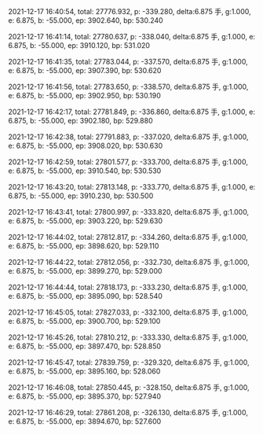 2021-12-17 16:40:54, total: 27776.932, p: -339.280, delta:6.875 手, g:1.000, e: 6.875, b: -55.000, ep: 3902.640, bp: 530.240

2021-12-17 16:41:14, total: 27780.637, p: -338.040, delta:6.875 手, g:1.000, e: 6.875, b: -55.000, ep: 3910.120, bp: 531.020

2021-12-17 16:41:35, total: 27783.044, p: -337.570, delta:6.875 手, g:1.000, e: 6.875, b: -55.000, ep: 3907.390, bp: 530.620

2021-12-17 16:41:56, total: 27783.650, p: -338.570, delta:6.875 手, g:1.000, e: 6.875, b: -55.000, ep: 3902.950, bp: 530.190

2021-12-17 16:42:17, total: 27781.849, p: -336.860, delta:6.875 手, g:1.000, e: 6.875, b: -55.000, ep: 3902.180, bp: 529.880

2021-12-17 16:42:38, total: 27791.883, p: -337.020, delta:6.875 手, g:1.000, e: 6.875, b: -55.000, ep: 3908.020, bp: 530.630

2021-12-17 16:42:59, total: 27801.577, p: -333.700, delta:6.875 手, g:1.000, e: 6.875, b: -55.000, ep: 3910.540, bp: 530.530

2021-12-17 16:43:20, total: 27813.148, p: -333.770, delta:6.875 手, g:1.000, e: 6.875, b: -55.000, ep: 3910.230, bp: 530.500

2021-12-17 16:43:41, total: 27800.997, p: -333.820, delta:6.875 手, g:1.000, e: 6.875, b: -55.000, ep: 3903.220, bp: 529.630

2021-12-17 16:44:02, total: 27812.817, p: -334.260, delta:6.875 手, g:1.000, e: 6.875, b: -55.000, ep: 3898.620, bp: 529.110

2021-12-17 16:44:22, total: 27812.056, p: -332.730, delta:6.875 手, g:1.000, e: 6.875, b: -55.000, ep: 3899.270, bp: 529.000

2021-12-17 16:44:44, total: 27818.173, p: -333.230, delta:6.875 手, g:1.000, e: 6.875, b: -55.000, ep: 3895.090, bp: 528.540

2021-12-17 16:45:05, total: 27827.033, p: -332.100, delta:6.875 手, g:1.000, e: 6.875, b: -55.000, ep: 3900.700, bp: 529.100

2021-12-17 16:45:26, total: 27810.212, p: -333.330, delta:6.875 手, g:1.000, e: 6.875, b: -55.000, ep: 3897.470, bp: 528.850

2021-12-17 16:45:47, total: 27839.759, p: -329.320, delta:6.875 手, g:1.000, e: 6.875, b: -55.000, ep: 3895.160, bp: 528.060

2021-12-17 16:46:08, total: 27850.445, p: -328.150, delta:6.875 手, g:1.000, e: 6.875, b: -55.000, ep: 3895.370, bp: 527.940

2021-12-17 16:46:29, total: 27861.208, p: -326.130, delta:6.875 手, g:1.000, e: 6.875, b: -55.000, ep: 3894.670, bp: 527.600